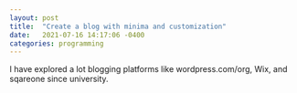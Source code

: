 ```yaml
---
layout: post
title:  "Create a blog with minima and customization"
date:   2021-07-16 14:17:06 -0400
categories: programming
---
```


I have explored a lot blogging platforms like wordpress.com/org, Wix, and sqareone since university.
